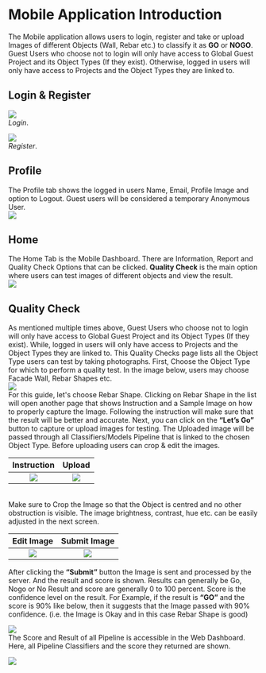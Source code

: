 # Mobile Application Introduction
The Mobile application allows users to login, register and take or upload Images of different Objects (Wall,
Rebar etc.) to classify it as **GO** or **NOGO**. Guest Users who choose not to login will only have access to
Global Guest Project and its Object Types (If they exist). Otherwise, logged in users will only have access
to Projects and the Object Types they are linked to.

## Login & Register
![](./assets/image40.png)
<br>
*Login*.


![](./assets/image39.png)
<br>
*Register*.

## Profile
The Profile tab shows the logged in users Name, Email, Profile Image and option to Logout. Guest users will be considered a temporary Anonymous User.
<br>
![](./assets/image41.png)

## Home
The Home Tab is the Mobile Dashboard. There are Information, Report and Quality Check Options that can be clicked. **Quality Check** is the main option where users can test images of different objects and view the result.
<br>
![](./assets/image42.png)

## Quality Check 
As mentioned multiple times above, Guest Users who choose not to login will only have access to Global Guest Project and its Object Types (If they exist). While, logged in users will only have access to Projects and the Object Types they are linked to. This Quality Checks page lists all the Object Type users can test by taking photographs.
First, Choose the Object Type for which to perform a quality test. In the image below, users may choose Facade Wall, Rebar Shapes etc.
<br>
![](./assets/image43.png)
<br>
For this guide, let's choose Rebar Shape. Clicking on Rebar Shape in the list will open another page that shows Instruction and a Sample Image on how to properly capture the Image. Following the instruction will make sure that the result will be better and accurate.
Next, you can click on the **“Let’s Go”** button to capture or upload images for testing. The Uploaded image will be passed through all Classifiers/Models Pipeline that is linked to the chosen Object Type. Before uploading users can crop & edit the images.
<br>

Instruction            |  Upload
:-------------------------:|:-------------------------:
![](./assets/image44.png)  | ![](./assets/image45.png)

<br>
Make sure to Crop the Image so that the Object is centred and no other obstruction is visible. The image brightness, contrast, hue etc. can be easily adjusted in the next screen.

Edit Image            |  Submit Image
:-------------------------:|:-------------------------:
![](./assets/image46.png)  | ![](./assets/image47.png)

After clicking the **“Submit”** button the Image is sent and processed by the server. And the result and score is shown. Results can generally be Go, Nogo or No Result and score are generally 0 to 100 percent.
Score is the confidence level on the result. For Example, if the result is **“GO”** and the score is 90% like below, then it suggests that the Image passed with 90% confidence. (i.e. the Image is Okay and in this case Rebar Shape is good)

![](./assets/image48.png)
<br>
The Score and Result of all Pipeline is accessible in the Web Dashboard. Here, all Pipeline Classifiers and the score they returned are shown.

![](./assets/image49.png)





